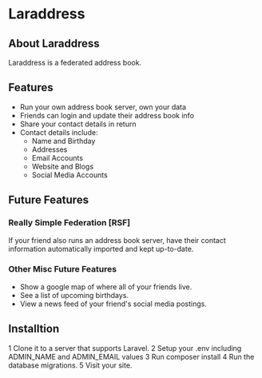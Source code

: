 # Laraddress

## About Laraddress

Laraddress is a federated address book.

## Features

*  Run your own address book server, own your data
*  Friends can login and update their address book info
*  Share your contact details in return
*  Contact details include:
    - Name and Birthday
    - Addresses
    - Email Accounts
    - Website and Blogs
    - Social Media Accounts

## Future Features

### Really Simple Federation [RSF]

If your friend also runs an address book server,
have their contact information automatically imported
and kept up-to-date.

### Other Misc Future Features

*  Show a google map of where all of your friends live.
*  See a list of upcoming birthdays.
*  View a news feed of your friend's social media postings.

## Installtion

1  Clone it to a server that supports Laravel.
2  Setup your .env including ADMIN_NAME and ADMIN_EMAIL values
3  Run composer install
4  Run the database migrations.
5  Visit your site.


